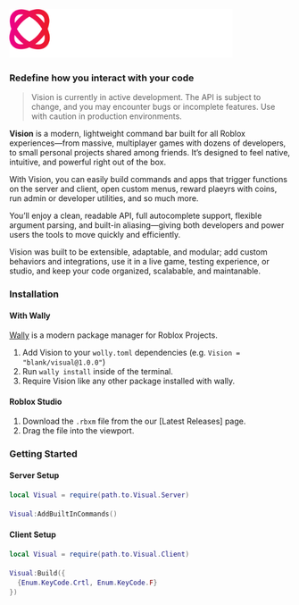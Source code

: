 <img width="400" style="height:auto;" src="./github-assets/vision-dark-theme.svg#gh-dark-mode-only" alt="Vision Logo">

### Redefine how you interact with your code

> Vision is currently in active development. The API is subject to change, and you may encounter bugs or incomplete features. Use with caution in production environments.

**Vision** is a modern, lightweight command bar built for all  Roblox experiences—from massive, multiplayer games with dozens of developers, to small personal projects shared among friends. It’s designed to feel native, intuitive, and powerful right out of the box.

With Vision, you can easily build commands and apps that trigger functions on the server and client, open custom menus, reward plaeyrs with coins, run admin or developer utilities, and so much more.

You’ll enjoy a clean, readable API, full autocomplete support, flexible argument parsing, and built-in aliasing—giving both developers and power users the tools to move quickly and efficiently.

Vision was built to be extensible, adaptable, and modular; add custom behaviors and integrations, use it in a live game, testing experience, or studio, and keep your code organized, scalabable, and maintanable.

### Installation

#### With Wally
[Wally](https://github.com/UpliftGames/wally) is a modern package manager for Roblox Projects.

1. Add Vision to your `wolly.toml` dependencies (e.g. `Vision = "blank/visual@1.0.0"`)
2. Run `wally install` inside of the terminal.
3. Require Vision like any other package installed with wally.

#### Roblox Studio
1. Download the `.rbxm` file from the our [Latest Releases] page.
2. Drag the file into the viewport.

### Getting Started

#### Server Setup
```lua
local Visual = require(path.to.Visual.Server)

Visual:AddBuiltInCommands()
```

#### Client Setup
```lua
local Visual = require(path.to.Visual.Client)

Visual:Build({
  {Enum.KeyCode.Crtl, Enum.KeyCode.F}
})
```

